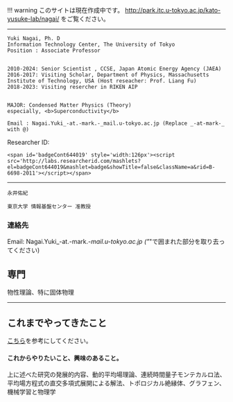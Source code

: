 !!! warning
    このサイトは現在作成中です。
    http://park.itc.u-tokyo.ac.jp/kato-yusuke-lab/nagai/
    をご覧ください。


---

```
Yuki Nagai, Ph. D  
Information Technology Center, The University of Tokyo
Position : Associate Professor


2010-2024: Senior Scientist , CCSE, Japan Atomic Energy Agency (JAEA)   
2016-2017: Visiting Scholar, Department of Physics, Massachusetts Institute of Technology, USA (Host reseacher: Prof. Liang Fu)  
2018-2023: Visiting resercher in RIKEN AIP  


MAJOR: Condensed Matter Physics (Theory)  
especially, <b>Superconductivity</b>

Email : Nagai.Yuki_-at.-mark.-_mail.u-tokyo.ac.jp (Replace _-at-mark-_ with @) 
```

Researcher ID:

```@raw html
<span id='badgeCont644019' style='width:126px'><script src='http://labs.researcherid.com/mashlets?el=badgeCont644019&mashlet=badge&showTitle=false&className=a&rid=B-6698-2011'></script></span>
```

---

```
永井佑紀  

東京大学 情報基盤センター 准教授
```

### 連絡先
Email: Nagai.Yuki_-at.-mark.-_mail.u-tokyo.ac.jp ("_"で囲まれた部分を取り去ってください) 

## 専門
物性理論、特に固体物理

---


## これまでやってきたこと
[こちら](./koremade.md)を参考にしてください。

#### これからやりたいこと、興味のあること。
上に述べた研究の発展的内容、動的平均場理論、連続時間量子モンテカルロ法、平均場方程式の直交多項式展開による解法、トポロジカル絶縁体、グラフェン、機械学習と物理学



